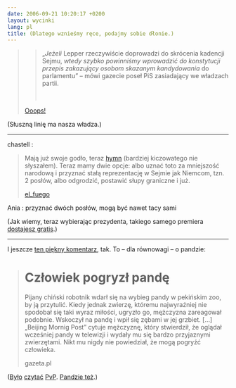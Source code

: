 ```yaml
---
date: 2006-09-21 10:20:17 +0200
layout: wycinki
lang: pl
title: (Dlatego wznieśmy ręce, podajmy sobie dłonie.)
---
```


>> „_Jeżeli_ Lepper rzeczywiście doprowadzi do skrócenia kadencji Sejmu, _wtedy szybko powinniśmy wprowadzić do konstytucji przepis zakazujący osobom skazanym kandydowania_ do parlamentu” – mówi gazecie poseł PiS zasiadający we władzach partii.
>>
>>  
>
> [Ooops!](http://ooops.pl/blog/?p=2151 'wyborco PiS: przeczytaj. ze zrozumieniem…')

(Słuszną linię ma nasza władza.)

---

chastell
: <blockquote><p>Mają już swoje godło, teraz <a href='http://blogfm.blox.pl/2006/09/PiS-Hymn.html' title='jak w tytule'>hymn</a> (bardziej kiczowatego nie słyszałem). Teraz mamy dwie opcje: albo uznać toto za mniejszość narodową i przyznać stałą reprezentację w Sejmie jak Niemcom, tzn. 2 posłów, albo odgrodzić, postawić słupy graniczne i już.</p><p><a href='http://spieprzajdziadu.com/2006/09/20/my-chcemy-prawa-i-sprawiedliwosci/#comment-6236' title='na spieprzajdziadu.com'>el_fuego</a></p></blockquote>

Ania
: przyznać dwóch posłów, mogą być nawet tacy sami

(Jak wiemy, teraz wybierając prezydenta, takiego samego premiera [dostajesz gratis](http://bash.org.pl/81930/ 'Ciacho na baszu').)

---

I jeszcze [ten piękny komentarz](http://spieprzajdziadu.com/2006/09/20/kandydat-od-tylu/ '1. 2. 3.'), tak. To – dla równowagi – o pandzie:

> Człowiek pogryzł pandę
> ======================
>
> Pijany chiński robotnik wdarł się na wybieg pandy w pekińskim zoo, by ją przytulić. Kiedy jednak zwierzę, któremu najwyraźniej nie spodobał się taki wyraz miłości, ugryzło go, mężczyzna zareagował podobnie. Wskoczył na pandę i wpił się zębami w jej grzbiet. […]
> „Beijing Mornig Post” cytuje mężczyznę, który stwierdził, że oglądał wcześniej pandy w telewizji i wydały mu się bardzo przyjaznymi zwierzętami. Nikt mu nigdy nie powiedział, że mogą pogryźć człowieka.
>
> gazeta.pl

([Było](http://www.pvponline.com/2000/09/01/fri-sep-01/ 'panda attack') [czytać](http://www.pvponline.com/2003/04/13/sun-apr-13/ 'panda attack!') [PvP](http://www.pvponline.com/2006/05/19/may-19-2006/ '(giant panda)'). [Pandzie też](http://www.pvponline.com/2005/08/06/sat-aug-06/ 'slurp.').)
